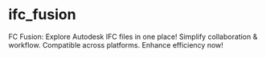 # ifc_fusion
FC Fusion: Explore Autodesk IFC files in one place! Simplify collaboration &amp; workflow. Compatible across platforms. Enhance efficiency now!
